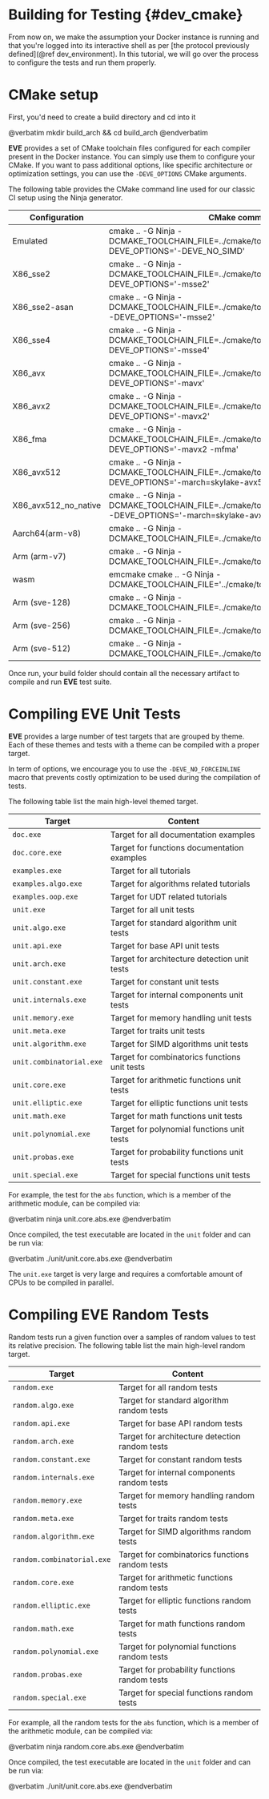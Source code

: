 Building for Testing {#dev_cmake}
====================

From now on, we make the assumption your Docker instance is running and that you're logged into
its interactive shell as per [the protocol previously defined](@ref dev_environment).
In this tutorial, we will go over the process to configure the tests and run them properly.

# CMake setup

First, you'd need to create a build directory and cd into it

@verbatim
mkdir build_arch && cd build_arch
@endverbatim

**EVE** provides a set of CMake toolchain files configured for each compiler present in the Docker
instance. You can simply use them to configure your CMake. If you want to pass additional options,
like specific architecture or optimization settings, you can use the `-DEVE_OPTIONS` CMake arguments.

The following table provides the CMake command line used for our classic CI setup using the Ninja
generator.

| Configuration        | CMake command                                                                                                           |
|----------------------|-------------------------------------------------------------------------------------------------------------------------|
| Emulated             | cmake .. -G Ninja -DCMAKE_TOOLCHAIN_FILE=../cmake/toolchain/clang.x86.cmake -DEVE_OPTIONS='-DEVE_NO_SIMD'               |
| X86_sse2             | cmake .. -G Ninja -DCMAKE_TOOLCHAIN_FILE=../cmake/toolchain/clang.x86.cmake -DEVE_OPTIONS='-msse2'                      |
| X86_sse2-asan        | cmake .. -G Ninja -DCMAKE_TOOLCHAIN_FILE=../cmake/toolchain/clang.x86.asan.cmake -DEVE_OPTIONS='-msse2'                 |
| X86_sse4             | cmake .. -G Ninja -DCMAKE_TOOLCHAIN_FILE=../cmake/toolchain/clang.x86.cmake  -DEVE_OPTIONS='-msse4'                     |
| X86_avx              | cmake .. -G Ninja -DCMAKE_TOOLCHAIN_FILE=../cmake/toolchain/clang.x86.cmake  -DEVE_OPTIONS='-mavx'                      |
| X86_avx2             | cmake .. -G Ninja -DCMAKE_TOOLCHAIN_FILE=../cmake/toolchain/clang.x86.cmake  -DEVE_OPTIONS='-mavx2'                     |
| X86_fma              | cmake .. -G Ninja -DCMAKE_TOOLCHAIN_FILE=../cmake/toolchain/clang.x86.cmake  -DEVE_OPTIONS='-mavx2 -mfma'               |
| X86_avx512           | cmake .. -G Ninja -DCMAKE_TOOLCHAIN_FILE=../cmake/toolchain/clang.x86.cmake  -DEVE_OPTIONS='-march=skylake-avx512'      |
| X86_avx512_no_native | cmake .. -G Ninja -DCMAKE_TOOLCHAIN_FILE=../cmake/toolchain/clang.x86.sde.cmake  -DEVE_OPTIONS='-march=skylake-avx512'  |
| Aarch64(arm-v8)      | cmake .. -G Ninja -DCMAKE_TOOLCHAIN_FILE=../cmake/toolchain/gcc.aarch64.cmake                                           |
| Arm (arm-v7)         | cmake .. -G Ninja -DCMAKE_TOOLCHAIN_FILE=../cmake/toolchain/gcc.arm.cmake                                               |
| wasm                 | emcmake cmake .. -G Ninja  -DCMAKE_TOOLCHAIN_FILE='../cmake/toolchain/emcc.cmake'                                       |
| Arm (sve-128)        | cmake .. -G Ninja -DCMAKE_TOOLCHAIN_FILE=../cmake/toolchain/gcc.sve128.cmake                                            |
| Arm (sve-256)        | cmake .. -G Ninja -DCMAKE_TOOLCHAIN_FILE=../cmake/toolchain/gcc.sve256.cmake                                            |
| Arm (sve-512)        | cmake .. -G Ninja -DCMAKE_TOOLCHAIN_FILE=../cmake/toolchain/gcc.sve512.cmake                                            |

Once run, your build folder should contain all the necessary artifact to compile and run **EVE**
test suite.

# Compiling EVE Unit Tests

**EVE** provides a large number of test targets that are grouped by theme. Each of these themes
and tests with a theme can be compiled with a proper target.

In term of options, we encourage you to use the `-DEVE_NO_FORCEINLINE` macro that prevents
costly optimization to be used during the compilation of tests.

The following table list the main high-level themed target.

| Target                   | Content                                       |
|--------------------------|-----------------------------------------------|
| `doc.exe`                | Target for all documentation examples         |
| `doc.core.exe`           | Target for functions documentation examples   |
| `examples.exe`           | Target for all tutorials                      |
| `examples.algo.exe`      | Target for algorithms related tutorials       |
| `examples.oop.exe`       | Target for UDT related tutorials              |
| `unit.exe`               | Target for all unit tests                     |
| `unit.algo.exe`          | Target for standard algorithm unit tests      |
| `unit.api.exe`           | Target for base API unit tests                |
| `unit.arch.exe`          | Target for architecture detection unit tests  |
| `unit.constant.exe`      | Target for constant unit tests                |
| `unit.internals.exe`     | Target for internal components unit tests     |
| `unit.memory.exe`        | Target for memory handling unit tests         |
| `unit.meta.exe`          | Target for traits unit tests                  |
| `unit.algorithm.exe`     | Target for SIMD algorithms unit tests         |
| `unit.combinatorial.exe` | Target for combinatorics functions unit tests |
| `unit.core.exe`          | Target for arithmetic functions unit tests    |
| `unit.elliptic.exe`      | Target for elliptic functions unit tests      |
| `unit.math.exe`          | Target for math functions unit tests          |
| `unit.polynomial.exe`    | Target for polynomial functions unit tests    |
| `unit.probas.exe`        | Target for probability functions unit tests   |
| `unit.special.exe`       | Target for special functions unit tests       |

For example, the test for the `abs` function, which is a member of the arithmetic
module, can be compiled via:

@verbatim
ninja unit.core.abs.exe
@endverbatim

Once compiled, the test executable are located in the `unit` folder and can be run via:

@verbatim
./unit/unit.core.abs.exe
@endverbatim

The `unit.exe` target is very large and requires a comfortable amount of CPUs to be compiled in
parallel.

# Compiling EVE Random Tests

Random tests run a given function over a samples of random values to test its relative precision.
The following table list the main high-level random target.

| Target                     | Content                                         |
|----------------------------|-------------------------------------------------|
| `random.exe`               | Target for all random tests                     |
| `random.algo.exe`          | Target for standard algorithm random tests      |
| `random.api.exe`           | Target for base API random tests                |
| `random.arch.exe`          | Target for architecture detection random tests  |
| `random.constant.exe`      | Target for constant random tests                |
| `random.internals.exe`     | Target for internal components random tests     |
| `random.memory.exe`        | Target for memory handling random tests         |
| `random.meta.exe`          | Target for traits random tests                  |
| `random.algorithm.exe`     | Target for SIMD algorithms random tests         |
| `random.combinatorial.exe` | Target for combinatorics functions random tests |
| `random.core.exe`          | Target for arithmetic functions random tests    |
| `random.elliptic.exe`      | Target for elliptic functions random tests      |
| `random.math.exe`          | Target for math functions random tests          |
| `random.polynomial.exe`    | Target for polynomial functions random tests    |
| `random.probas.exe`        | Target for probability functions random tests   |
| `random.special.exe`       | Target for special functions random tests       |

For example, all the random tests for the `abs` function, which is a member of the arithmetic
module, can be compiled via:

@verbatim
ninja random.core.abs.exe
@endverbatim

Once compiled, the test executable are located in the `unit` folder and can be run via:

@verbatim
./unit/unit.core.abs.exe
@endverbatim
